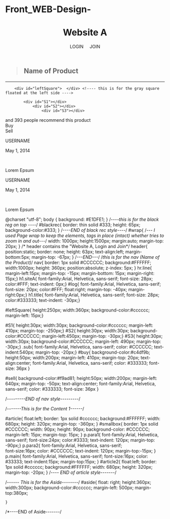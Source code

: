 Front_WEB-Design-
=================

<!DOCTYPE html PUBLIC "-//W3C//DTD XHTML 1.0 Transitional//EN" "http://www.w3.org/TR/xhtml1/DTD/xhtml1-transitional.dtd">
<html xmlns="http://www.w3.org/1999/xhtml">
<head>
<meta http-equiv="Content-Type" content="text/html; charset=utf-8" />
<title>Untitled Document</title>
<link href="style.css" rel="stylesheet" type="text/css" />
<style>

</style>
</head>

<body>

<div id="blackrec"></div>
<div id="wrap"> 

<!--Start Header-->
<header>

<h1 class="siteA">Website A</h1>     <div id="log"> LOGIN &nbsp; &nbsp; JOIN</div>
</header>
<!--- End of Header --->

<nav>
<h1 class="title"> <blockquote> Name of Product </blockquote> </h1>

<hr class="line" /><!--- this indicates the lines below the "Name of Product" ----->

		<div id="leftSquare">  </div> <!---- this is for the gray square floated at the left side ---->

<!---the 3 small square at the right side ---->
			<div id="S1"></div>
            	<div id="S2"></div>
            		<div id="S3"></div>
<!---3 small square---->


<div class="sub">and 393 people recommend this product</div>
<div id="buy" > Buy</div> <div id="sell">Sell</div>	


</nav>

<div id="aside"></div><!---- this indicates the gray sqaure at the right side --->

<!--- Content--->
<div id="article">
	<div id="smallbox"></div>
    <p class="para1"> USERNAME</p>
    <p class="para2"> May 1, 2014</p>
    <br />
    <p class="main"> Lorem Epsum </p>
</div>

<div id="article2">
	<div id="smallbox"></div>
    <p class="para1"> USERNAME</p>
    <p class="para2"> May 1, 2014</p>
    <br />
    <p class="main"> Lorem Epsum </p>
</div>

<!--- END of Content-->
<footer></footer>

</div>
</body>
</html>

<!---- This is for the CSS-->



@charset "utf-8";
body {
	background: #E1DFE1;
}
/*----this is for the black reg on top ----*/
#blackrec{
	border: thin solid #333;
	height: 65px;
	background-color:#333;
}
/*----END of black rec style----*/
#wrap{ /*--- I used Page wrap to keep the elements, tags in place (intact) whether tries to zoom in and out---*/
	width: 1000px;
	height:1500px;
	margin:auto;
	margin-top: 20px;
}
/* header contains the "Website A, Login and Join*/
header{
	position:static;
	border: none;
	height: 63px;
	text-align:left;
	margin-bottom:5px;
	margin-top: -67px;
}
/*---END---*/
/*this is for the nav (Name of the Product)*/
nav{
	border: 1px solid #CCCCCC;
	background:#FFFFFF;
	width:1000px;
	height: 360px;
	position:absolute;
	z-index: 5px;
	}
hr.line{
	margin-left:15px;
	margin-top: -15px;
	margin-bottom: 15px;
	margin-right: 15px;}
h1.siteA{
	font-family:Arial, Helvetica, sans-serif;
	font-size: 28px;
	color:#FFF;
	text-indent: 0px;}
#log{ 
	font-family:Arial, Helvetica, sans-serif;
	font-size: 20px;
	color:#FFF;
	float:right;
	margin-top: -40px;
	margin-right:0px;}
h1.title{ 
	font-family:Arial, Helvetica, sans-serif;
	font-size: 28px;
	color:#333333;
	text-indent: -30px;}
	
#leftSquare{ 
	height:250px;
	width:360px;
	background-color:#cccccc;
	margin-left: 15px;}

#S1{
	height:30px;
	width:30px;
	background-color:#cccccc;
	margin-left: 410px;
	margin-top: -250px;}
#S2{
	height:30px;
	width:30px;
	background-color:#CCCCCC;
	margin-left:450px;
	margin-top: -30px;}
#S3{
	height:30px;
	width:30px;
	background-color:#CCCCCC;
	margin-left: 490px;
	margin-top: -30px;}
.sub{
	font-family:Arial, Helvetica, sans-serif;
	color: #CCCCCC;
	text-indent:540px;
	margin-top: -20px;}
#buy{
	background-color:#c4df9b;
	height:50px;
	width:200px;
	margin-left: 410px;
	margin-top: 20px;
	text-align:center;
	font-family:Arial, Helvetica, sans-serif;
	color: #333333;
	font-size: 36px
}

#sell{
	background-color:#f9ad81;
	height:50px;
	width:200px;
	margin-left: 640px;
	margin-top: -50px;
	text-align:center;
	font-family:Arial, Helvetica, sans-serif;
	color: #333333;
	font-size: 36px
}

/*---------END of nav style---------*/

/*-------This is for the Content 1------*/

#article{
	float:left;
	border: 1px solid #cccccc;
	background:#FFFFFF;
	width: 680px;
	height: 320px;
	margin-top: -360px;
	}
#smallbox{
	border: 1px solid #CCCCCC;
	width: 90px;
	height: 90px;
	background-color: #CCCCCC;
	margin-left: 15px;
	margin-top: 15px;
	}
p.para1{
	font-family:Arial, Helvetica, sans-serif;
	font-size:24px;
	color:#3333;
	text-indent: 120px;
	margin-top: -90px;}
p.para2{
	font-family:Arial, Helvetica, sans-serif;	
	font-size:16px;
	color: #CCCCCC;
	text-indent: 120px;
	margin-top:-15px;
}
p.main{
	font-family:Arial, Helvetica, sans-serif;
	font-size:16px;
	color: #33333;
	text-indent:15px;
	margin-top:15px;
	}
#article2{
	float:left;
	border: 1px solid #cccccc;
	background:#FFFFFF;
	width: 680px;
	height: 320px;
	margin-top: -20px;
	}
/*---- END of article style-------*/

/*------ This is for the Aside--------*/
#aside{	
	float: right;
	height:360px;
	width:300px;
	background-color:#cccccc;
	margin-left: 500px;
	margin-top:380px;
	
	}
/*----END of Aside-------/
